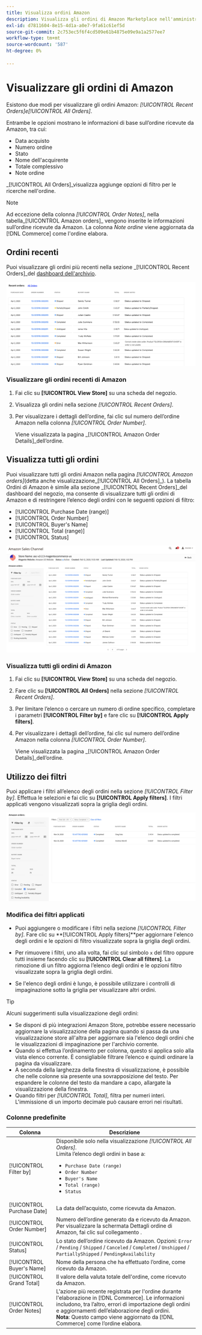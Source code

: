 ```yaml
---
title: Visualizza ordini Amazon
description: Visualizza gli ordini di Amazon Marketplace nell'amministratore di Adobe Commerce o di Magento Open Source.
exl-id: d7811604-8e15-4d1a-a0e7-9fa61c61ef5d
source-git-commit: 2c753ec5f6f4cd509e61b4875e09e9a1a2577ee7
workflow-type: tm+mt
source-wordcount: '587'
ht-degree: 0%

---
```


# Visualizzare gli ordini di Amazon

Esistono due modi per visualizzare gli ordini Amazon: _[!UICONTROL Recent Orders]_e_[!UICONTROL All Orders]_.

Entrambe le opzioni mostrano le informazioni di base sull’ordine ricevute da Amazon, tra cui:

- Data acquisto
- Numero ordine
- Stato
- Nome dell&#39;acquirente
- Totale complessivo
- Note ordine

_[!UICONTROL All Orders]_visualizza aggiunge opzioni di filtro per le ricerche nell&#39;ordine.

>[!NOTE]
>
>Ad eccezione della colonna _[!UICONTROL Order Notes]_, nella tabella_[!UICONTROL Amazon orders]_ vengono inserite le informazioni sull’ordine ricevute da Amazon. La colonna _Note ordine_ viene aggiornata da [!DNL Commerce] come l&#39;ordine elabora.

## Ordini recenti

Puoi visualizzare gli ordini più recenti nella sezione _[!UICONTROL Recent Orders]_del [dashboard dell&#39;archivio](./amazon-store-dashboard.md).

![Ordini recenti](assets/amazon-recent-orders-imported.png)

### Visualizzare gli ordini recenti di Amazon

1. Fai clic su **[!UICONTROL View Store]** su una scheda del negozio.

1. Visualizza gli ordini nella sezione _[!UICONTROL Recent Orders]_.

1. Per visualizzare i dettagli dell’ordine, fai clic sul numero dell’ordine Amazon nella colonna _[!UICONTROL Order Number]_.

   Viene visualizzata la pagina _[!UICONTROL Amazon Order Details]_dell’ordine.

## Visualizza tutti gli ordini

Puoi visualizzare tutti gli ordini Amazon nella pagina _[!UICONTROL Amazon orders]_(detta anche visualizzazione_[!UICONTROL All Orders]_). La tabella Ordini di Amazon è simile alla sezione _[!UICONTROL Recent Orders]_del dashboard del negozio, ma consente di visualizzare tutti gli ordini di Amazon e di restringere l’elenco degli ordini con le seguenti opzioni di filtro:

- [!UICONTROL Purchase Date (range)]
- [!UICONTROL Order Number]
- [!UICONTROL Buyer's Name]
- [!UICONTROL Total (range)]
- [!UICONTROL Status]

![Ordini Amazon](assets/amazon-orders-list-all.png)

### Visualizza tutti gli ordini di Amazon

1. Fai clic su **[!UICONTROL View Store]** su una scheda del negozio.

1. Fare clic su **[!UICONTROL All Orders]** nella sezione _[!UICONTROL Recent Orders]_.

1. Per limitare l’elenco o cercare un numero di ordine specifico, completare i parametri **[!UICONTROL Filter by]** e fare clic su **[!UICONTROL Apply filters]**.

1. Per visualizzare i dettagli dell’ordine, fai clic sul numero dell’ordine Amazon nella colonna _[!UICONTROL Order Number]_.

   Viene visualizzata la pagina _[!UICONTROL Amazon Order Details]_dell’ordine.

## Utilizzo dei filtri

Puoi applicare i filtri all’elenco degli ordini nella sezione _[!UICONTROL Filter by]_. Effettua le selezioni e fai clic su **[!UICONTROL Apply filters]**. I filtri applicati vengono visualizzati sopra la griglia degli ordini.

![Filtri per la visualizzazione degli ordini Amazon](assets/amazon-orders-filter-view.png)

### Modifica dei filtri applicati

- Puoi aggiungere o modificare i filtri nella sezione _[!UICONTROL Filter by]_. Fare clic su **[!UICONTROL Apply filters]**per aggiornare l&#39;elenco degli ordini e le opzioni di filtro visualizzate sopra la griglia degli ordini.

- Per rimuovere i filtri, uno alla volta, fai clic sul simbolo `x` del filtro oppure tutti insieme facendo clic su **[!UICONTROL Clear all filters]**. La rimozione di un filtro aggiorna l’elenco degli ordini e le opzioni filtro visualizzate sopra la griglia degli ordini.

- Se l&#39;elenco degli ordini è lungo, è possibile utilizzare i controlli di impaginazione sotto la griglia per visualizzare altri ordini.

>[!TIP]
>
>Alcuni suggerimenti sulla visualizzazione degli ordini:
>
>- Se disponi di più integrazioni Amazon Store, potrebbe essere necessario aggiornare la visualizzazione della pagina quando si passa da una visualizzazione store all&#39;altra per aggiornare sia l&#39;elenco degli ordini che le visualizzazioni di impaginazione per l&#39;archivio corrente.
>- Quando si effettua l’ordinamento per colonna, questo si applica solo alla vista elenco corrente. È consigliabile filtrare l’elenco e quindi ordinare la pagina da visualizzare.
>- A seconda della larghezza della finestra di visualizzazione, è possibile che nelle colonne sia presente una sovrapposizione del testo. Per espandere le colonne del testo da mandare a capo, allargate la visualizzazione della finestra.
>- Quando filtri per _[!UICONTROL Total]_, filtra per numeri interi. L&#39;immissione di un importo decimale può causare errori nei risultati.


### Colonne predefinite

| Colonna | Descrizione |
|---|---|
| [!UICONTROL Filter by] | Disponibile solo nella visualizzazione _[!UICONTROL All Orders]_.<br>Limita l’elenco degli ordini in base a:<ul><li>`Purchase Date (range)`</li><li>`Order Number`</li><li>`Buyer's Name`</li><li>`Total (range)`</li><li>`Status`</li></ul> |
| [!UICONTROL Purchase Date] | La data dell’acquisto, come ricevuta da Amazon. |
| [!UICONTROL Order Number] | Numero dell’ordine generato da e ricevuto da Amazon. Per visualizzare la schermata Dettagli ordine di Amazon, fai clic sul collegamento . |
| [!UICONTROL Status] | Lo stato dell’ordine ricevuto da Amazon. Opzioni: `Error` / `Pending` / `Shipped` / `Canceled` / `Completed` / `Unshipped` / `PartiallyShipped` / `PendingAvailability` |
| [!UICONTROL Buyer's Name] | Nome della persona che ha effettuato l’ordine, come ricevuto da Amazon. |
| [!UICONTROL Grand Total] | Il valore della valuta totale dell&#39;ordine, come ricevuto da Amazon. |
| [!UICONTROL Order Notes] | L&#39;azione più recente registrata per l&#39;ordine durante l&#39;elaborazione in [!DNL Commerce]. Le informazioni includono, tra l’altro, errori di importazione degli ordini e aggiornamenti dell’elaborazione degli ordini.<br>**Nota**: Questo campo viene aggiornato da  [!DNL Commerce] come l’ordine elabora. |
